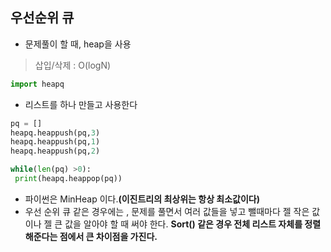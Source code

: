 ## 우선순위 큐
- 문제풀이 할 때, heap을 사용
> 삽입/삭제 : O(logN)

```python
import heapq
```

- 리스트를 하나 만들고 사용한다

```python
pq = []
heapq.heappush(pq,3)
heapq.heappush(pq,1)
heapq.heappush(pq,2)

while(len(pq) >0):
 print(heapq.heappop(pq))
 ```

- 파이썬은 MinHeap 이다.**(이진트리의 최상위는 항상 최소값이다)**
- 우선 순위 큐 같은 경우에는 , 문제를 풀면서 여러 값들을 넣고 뺄때마다 젤 작은 값이나 젤 큰 값을 알아야 할 때 써야 한다. **Sort() 같은 경우 전체 리스트 자체를 정렬해준다는 점에서 큰 차이점을 가진다.**
